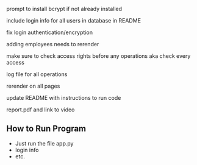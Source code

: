 prompt to install bcrypt if not already installed

include login info for all users in database in README

fix login authentication/encryption

adding employees needs to rerender

make sure to check access rights before any operations aka check every access

log file for all operations

rerender on all pages

update README with instructions to run code

report.pdf and link to video

## How to Run Program
* Just run the file app.py
* login info
* etc.
